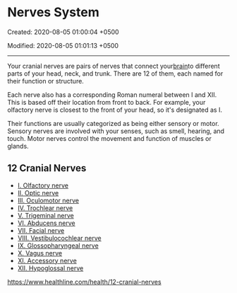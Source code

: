 # Nerves System

Created: 2020-08-05 01:00:04 +0500

Modified: 2020-08-05 01:01:13 +0500

---

Your cranial nerves are pairs of nerves that connect your[brain](https://www.healthline.com/human-body-maps/brain)to different parts of your head, neck, and trunk. There are 12 of them, each named for their function or structure.

Each nerve also has a corresponding Roman numeral between I and XII. This is based off their location from front to back. For example, your olfactory nerve is closest to the front of your head, so it's designated as I.

Their functions are usually categorized as being either sensory or motor. Sensory nerves are involved with your senses, such as smell, hearing, and touch. Motor nerves control the movement and function of muscles or glands.

## 12 Cranial Nerves

- [I. Olfactory nerve](https://www.healthline.com/health/12-cranial-nerves#i-olfactory-nerve)
- [II. Optic nerve](https://www.healthline.com/health/12-cranial-nerves#ii-optic-nerve)
- [III. Oculomotor nerve](https://www.healthline.com/health/12-cranial-nerves#iii-oculomotor-nerve)
- [IV. Trochlear nerve](https://www.healthline.com/health/12-cranial-nerves#iv-trochlear-nerve)
- [V. Trigeminal nerve](https://www.healthline.com/health/12-cranial-nerves#v-trigeminal-nerve)
- [VI. Abducens nerve](https://www.healthline.com/health/12-cranial-nerves#vi-abducens-nerve)
- [VII. Facial nerve](https://www.healthline.com/health/12-cranial-nerves#vii-facial-nerve)
- [VIII. Vestibulocochlear nerve](https://www.healthline.com/health/12-cranial-nerves#viii-vestibulocochlearnerve)
- [IX. Glossopharyngeal nerve](https://www.healthline.com/health/12-cranial-nerves#ix-glossopharyngeal-nerve)
- [X. Vagus nerve](https://www.healthline.com/health/12-cranial-nerves#x-vagus-nerve)
- [XI. Accessory nerve](https://www.healthline.com/health/12-cranial-nerves#xi-accessory-nerve)
- [XII. Hypoglossal nerve](https://www.healthline.com/health/12-cranial-nerves#xii-hypoglossal-nerve)

<https://www.healthline.com/health/12-cranial-nerves>
